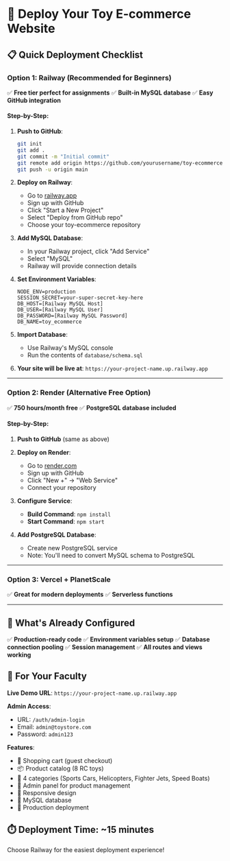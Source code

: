 # 🚀 Deploy Your Toy E-commerce Website

## 📋 **Quick Deployment Checklist**

### **Option 1: Railway (Recommended for Beginners)**
✅ **Free tier perfect for assignments**
✅ **Built-in MySQL database**
✅ **Easy GitHub integration**

#### Step-by-Step:
1. **Push to GitHub**:
   ```bash
   git init
   git add .
   git commit -m "Initial commit"
   git remote add origin https://github.com/yourusername/toy-ecommerce.git
   git push -u origin main
   ```

2. **Deploy on Railway**:
   - Go to [railway.app](https://railway.app)
   - Sign up with GitHub
   - Click "Start a New Project"
   - Select "Deploy from GitHub repo"
   - Choose your toy-ecommerce repository

3. **Add MySQL Database**:
   - In your Railway project, click "Add Service"
   - Select "MySQL"
   - Railway will provide connection details

4. **Set Environment Variables**:
   ```
   NODE_ENV=production
   SESSION_SECRET=your-super-secret-key-here
   DB_HOST=[Railway MySQL Host]
   DB_USER=[Railway MySQL User]
   DB_PASSWORD=[Railway MySQL Password]
   DB_NAME=toy_ecommerce
   ```

5. **Import Database**:
   - Use Railway's MySQL console
   - Run the contents of `database/schema.sql`

6. **Your site will be live at**: `https://your-project-name.up.railway.app`

---

### **Option 2: Render (Alternative Free Option)**
✅ **750 hours/month free**
✅ **PostgreSQL database included**

#### Step-by-Step:
1. **Push to GitHub** (same as above)

2. **Deploy on Render**:
   - Go to [render.com](https://render.com)
   - Sign up with GitHub
   - Click "New +" → "Web Service"
   - Connect your repository

3. **Configure Service**:
   - **Build Command**: `npm install`
   - **Start Command**: `npm start`

4. **Add PostgreSQL Database**:
   - Create new PostgreSQL service
   - Note: You'll need to convert MySQL schema to PostgreSQL

---

### **Option 3: Vercel + PlanetScale**
✅ **Great for modern deployments**
✅ **Serverless functions**

---

## 🔧 **What's Already Configured**

✅ **Production-ready code**
✅ **Environment variables setup**
✅ **Database connection pooling**
✅ **Session management**
✅ **All routes and views working**

## 📝 **For Your Faculty**

**Live Demo URL**: `https://your-project-name.up.railway.app`

**Admin Access**:
- URL: `/auth/admin-login`
- Email: `admin@toystore.com`
- Password: `admin123`

**Features**:
- 🛒 Shopping cart (guest checkout)
- 📦 Product catalog (8 RC toys)
- 🎯 4 categories (Sports Cars, Helicopters, Fighter Jets, Speed Boats)
- 👑 Admin panel for product management
- 📱 Responsive design
- 💾 MySQL database
- 🚀 Production deployment

## ⏱️ **Deployment Time**: ~15 minutes

Choose Railway for the easiest deployment experience!